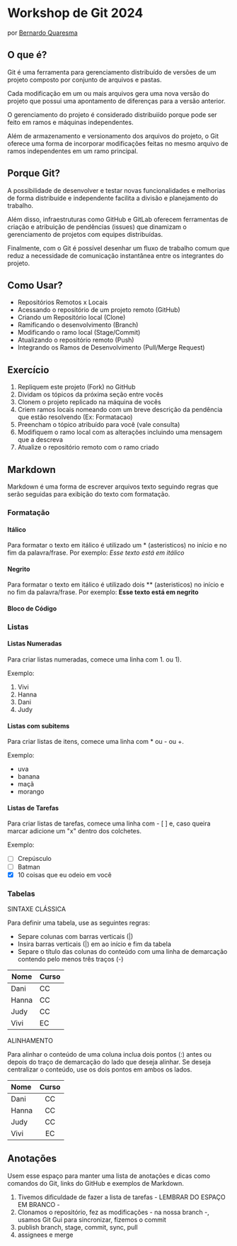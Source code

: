 Workshop de Git 2024
======================

por [Bernardo Quaresma](mailto:bernardo@tegraf.puc-rio.br)


O que é?
--------

Git é uma ferramenta para gerenciamento distribuído de versões de um projeto composto por conjunto de arquivos e pastas.

Cada modificação em um ou mais arquivos gera uma nova versão do projeto que possui uma apontamento de diferenças para a versão anterior.

O gerenciamento do projeto é considerado distribuiído porque pode ser feito em ramos e máquinas independentes.

Além de armazenamento e versionamento dos arquivos do projeto, o Git oferece uma forma de incorporar modificações feitas no mesmo arquivo de ramos independentes em um ramo principal.


Porque Git?
-----------

A possibilidade de desenvolver e testar novas funcionalidades e melhorias de forma distribuíde e independente facilita a divisão e planejamento do trabalho.

Além disso, infraestruturas como GitHub e GitLab oferecem ferramentas de criação e atribuição de pendências (issues) que dinamizam o gerenciamento de projetos com equipes distribuídas.

Finalmente, com o Git é possível desenhar um fluxo de trabalho comum que reduz a necessidade de comunicação instantânea entre os integrantes do projeto.


Como Usar?
----------

  - Repositórios Remotos x Locais
  - Acessando o repositório de um projeto remoto (GitHub)
  - Criando um Repositório local (Clone)
  - Ramificando o desenvolvimento (Branch)
  - Modificando o ramo local (Stage/Commit)
  - Atualizando o repositório remoto (Push)
  - Integrando os Ramos de Desenvolvimento (Pull/Merge Request)


Exercício
---------

1. Repliquem este projeto (Fork) no GitHub
2. Dividam os tópicos da próxima seção entre vocês
3. Clonem o projeto replicado na máquina de vocês
4. Criem ramos locais nomeando com um breve descrição da pendência que estão resolvendo (Ex: Formatacao)
5. Preencham o tópico atribuído para você (vale consulta)
6. Modifiquem o ramo local com as alterações incluindo uma mensagem que a descreva
7. Atualize o repositório remoto com o ramo criado


Markdown
--------

Markdown é uma forma de escrever arquivos texto seguindo regras que serão seguidas para exibição do texto com formatação.

### Formatação

#### Itálico
Para formatar o texto em itálico é utilizado um * (asteristicos) no início e no fim da palavra/frase.
Por exemplo: *Esse texto está em itálico*

#### Negrito
Para formatar o texto em itálico é utilizado dois ** (asteristicos) no início e no fim da palavra/frase.
Por exemplo: **Esse texto está em negrito**

#### Bloco de Código

### Listas

#### Listas Numeradas

Para criar listas numeradas, comece uma linha com 1. ou 1).

Exemplo:
1. Vivi
1. Hanna
1. Dani
1. Judy

#### Listas com subitems 

Para criar listas de itens, comece uma linha com * ou - ou +.

Exemplo:
- uva
- banana
- maçã
- morango

#### Listas de Tarefas

Para criar listas de tarefas, comece uma linha com - [ ] e, caso queira marcar adicione um "x" dentro dos colchetes.

Exemplo:
- [ ] Crepúsculo
- [ ] Batman
- [x] 10 coisas que eu odeio em você

### Tabelas

SINTAXE CLÁSSICA

Para definir uma tabela, use as seguintes regras:

- Separe colunas com barras verticais (|)
- Insira barras verticais (|) em ao início e fim da tabela
- Separe o título das colunas do conteúdo com uma linha de demarcação contendo pelo menos três traços (-)


| Nome | Curso |
| --- | ---- |
|Dani  |   CC  |
|Hanna |   CC  |
|Judy  |   CC  |
|Vivi  |   EC  |


ALINHAMENTO

Para alinhar o conteúdo de uma coluna inclua dois pontos (:) antes ou depois do traço de demarcação do lado que deseja alinhar. Se deseja centralizar o conteúdo, use os dois pontos em ambos os lados.

| Nome | Curso |
|:---- |:-----:|
|Dani  |   CC  |
|Hanna |   CC  |
|Judy  |   CC  |
|Vivi  |   EC  |


Anotações
---------

Usem esse espaço para manter uma lista de anotações e dicas como comandos do Git, links do GitHub e exemplos de Markdown.

1. Tivemos dificuldade de fazer a lista de tarefas - LEMBRAR DO ESPAÇO EM BRANCO -
1. Clonamos o repositório, fez as modificações - na nossa branch -, usamos Git Gui para sincronizar, fizemos o commit 
1. publish branch, stage, commit, sync, pull
1. assignees e merge




